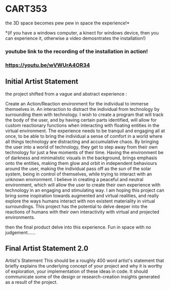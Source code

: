 # CART353

the 3D space becomes pew pew in space the experience!*

*(if you have a windows computer, a kinect for windows device, then you can experience it, otherwise a video demosntrates the installation!)

### youtube link to the recording of the installation in action!
### https://youtu.be/wVWUrA4OR34

## Initial Artist Statement

the project shifted from a vague and abstract experience :

Create an Action/Reaction environment for the individual to immerse themselves in. An interaction to distract the individual from technology by surrounding them with technology. I wish to create a program that will track the body of the user, and by having certain parts identified, will allow for custom reactionary functions when interacting with floating entities in the virtual environment. The experience needs to be tranquil and engaging all at once, to be able to bring the individual a sense of comfort in a world where all things technology are distracting and accumulative chaos. By bringing the user into a world of technology, they get to step away from their own technology for just a few moments of their time. Having the environment be of darkness and minimalistic visuals in the background, brings emphasis onto the entities, making them glow and orbit in independent behaviours around the user, making the individual pass off as the sun of the solar system, being in control of themselves, while trying to interact with an unknown environment. I believe in creating a peaceful and neutral environment, which will allow the user to create their own experience with technology in an engaging and stimulating way. I am hoping this project can bring some inspiration towards augmented and virtual realities, and really explore the ways humans interact with non existent materiality in virtual surroundings. This project has the potential to delve deeper into the reactions of humans with their own interactivity with virtual and projected environments.

then the final product delve into this experience. Fun in space with no judgement......

## Final Artist Statement 2.0

Artist's Statement
This should be a roughly 400 word artist's statement that briefly explains the underlying concept of your project and why it is worthy of exploration, your implementation of these ideas in code. It should communicate some of the design or research-creation insights generated as a result of the project.
